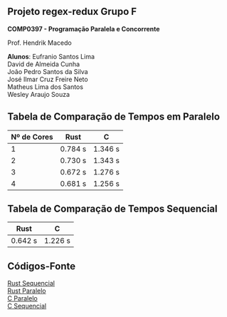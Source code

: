 ## Projeto regex-redux Grupo F

**COMP0397 - Programação Paralela e Concorrente**

Prof. Hendrik Macedo

**Alunos**: 
Eufranio Santos Lima     
David de Almeida Cunha            
João Pedro Santos da Silva       
José Ilmar Cruz Freire Neto          
Matheus Lima dos Santos     
Wesley Araujo Souza



## Tabela de Comparação de Tempos em Paralelo

| Nº de Cores | Rust | C |
| ------------------- | ------------------- | ------------------- |
| 1 | 0.784 s | 1.346 s |
| 2 | 0.730 s | 1.343 s |
| 3 | 0.672 s | 1.276 s |
| 4 | 0.681 s | 1.256 s |


## Tabela de Comparação de Tempos Sequencial

| Rust | C |
| ------------------- | ------------------- |
| 0.642 s | 1.226 s |


## Códigos-Fonte

[Rust Sequencial](https://raw.githubusercontent.com/Rheagor/GrupoF/master/serial/sequencial.rs?token=AKC5CGAHHFINHQPV4OZZA3K73JSGO)     
[Rust Paralelo](https://raw.githubusercontent.com/Rheagor/GrupoF/master/paralelo/paralelo.rs?token=AKC5CGC5NUKSOMBXWMDPOKC73JSA2)    
[C Paralelo](https://raw.githubusercontent.com/Rheagor/GrupoF/master/paralelo/regex_redux_mpi.c?token=AKC5CGHZN44SWZR4M2TO3P273JSC4)     
[C Sequencial](https://raw.githubusercontent.com/Rheagor/GrupoF/master/serial/regex_redux_serial.c?token=AKC5CGG6LLLTAXIVM6EUJZS73JSGI)    
